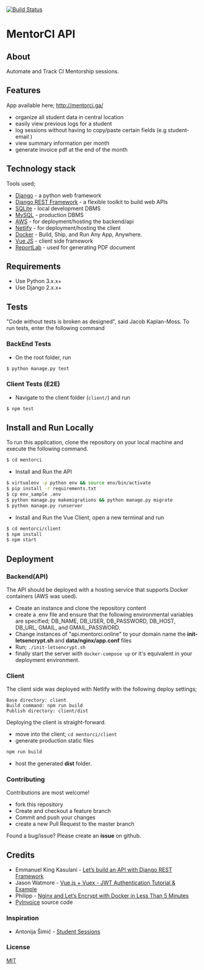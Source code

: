 [![Build Status](https://travis-ci.org/tonymontaro/mentorci.svg?branch=master)](https://travis-ci.org/tonymontaro/mentorci)

# MentorCI API

## About

Automate and Track CI Mentorship sessions.

## Features

App available here; http://mentorci.ga/

- organize all student data in central location
- easily view previous logs for a student
- log sessions without having to copy/paste certain fields (e.g student-email )
- view summary information per month
- generate invoice pdf at the end of the month

## Technology stack

Tools used;

- [Django](https://www.djangoproject.com) - a python web framework
- [Django REST Framework](http://www.django-rest-framework.org) - a flexible toolkit to build web APIs
- [SQLite](https://www.sqlite.org/) - local development DBMS
- [MySQL](https://www.mysql.com/) - production DBMS
- [AWS](http://aws.amazon.com/) - for deployment/hosting the backend/api
- [Netlify](https://www.netlify.com/) - for deployment/hosting the client
- [Docker](https://www.docker.com/) - Build, Ship, and Run Any App, Anywhere.
- [Vue JS](https://vuejs.org/) - client side framework
- [ReportLab](https://www.reportlab.com/) - used for generating PDF document

## Requirements

- Use Python 3.x.x+
- Use Django 2.x.x+

## Tests

"Code without tests is broken as designed", said Jacob Kaplan-Moss. To run tests, enter the following command

### BackEnd Tests

- On the root folder, run

```bash
$ python manage.py test
```

### Client Tests (E2E)

- Navigate to the client folder (`client/`) and run

```bash
$ npm test
```

## Install and Run Locally

To run this application, clone the repository on your local machine and execute the following command.

```bash
$ cd mentorci
```

- Install and Run the API

```bash
$ virtualenv -p python env && source env/bin/activate
$ pip install -r requirements.txt
$ cp env_sample .env
$ python manage.py makemigrations && python manage.py migrate
$ python manage.py runserver
```

- Install and Run the Vue Client, open a new terminal and run

```bash
$ cd mentorci/client
$ npm install
$ npm start
```

## Deployment

### Backend(API)

The API should be deployed with a hosting service that supports Docker containers (AWS was used).

- Create an instance and clone the repository content
- create a .env file and ensure that the following environmental variables are specified; DB_NAME, DB_USER, DB_PASSWORD, DB_HOST, DB_URL, GMAIL, and GMAIL_PASSWORD.
- Change instances of "api.mentorci.online" to your domain name the **init-letsencrypt.sh** and **data/nginx/app.conf** files
- Run; `./init-letsencrypt.sh`
- finally start the server with `docker-compose up` or it's equivalent in your deployment environment.

### Client

The client side was deployed with Netlify with the following deploy settings;

```text
Base directory: client
Build command: npm run build
Publish directory: client/dist
```

Deploying the client is straight-forward.

- move into the client; `cd mentorci/client`
- generate production static files

```bash
npm run build
```

- host the generated **dist** folder.

### Contributing

Contributions are most welcome!

- fork this repository
- Create and checkout a feature branch
- Commit and push your changes
- create a new Pull Request to the master branch

Found a bug/issue? Please create an **issue** on github.

## Credits

- Emmanuel King Kasulani - [Let’s build an API with Django REST Framework](https://medium.com/backticks-tildes/lets-build-an-api-with-django-rest-framework-32fcf40231e5)
- Jason Watmore - [Vue.js + Vuex - JWT Authentication Tutorial & Example](https://jasonwatmore.com/post/2018/07/06/vue-vuex-jwt-authentication-tutorial-example)
- Philipp - [Nginx and Let’s Encrypt with Docker in Less Than 5 Minutes](https://medium.com/@pentacent/nginx-and-lets-encrypt-with-docker-in-less-than-5-minutes-b4b8a60d3a71)
- [PyInvoice](https://github.com/CiCiApp/PyInvoice) source code

### Inspiration

- Antonija Šimić - [Student Sessions](https://github.com/tonkec/student_sessions)

### License

[MIT](https://github.com/tonymontaro/mentorci/blob/master/LICENSE)
